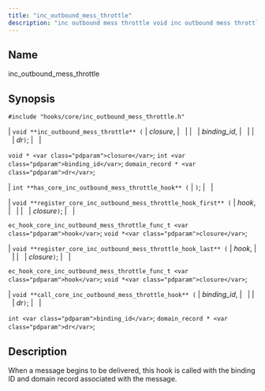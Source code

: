 ```yaml
---
title: "inc_outbound_mess_throttle"
description: "inc outbound mess throttle void inc outbound mess throttle closure binding id dr void closure int binding id domain record dr int has core inc outbound mess throttle hook void register core inc outbound mess throttle hook first hook closure ec hook core inc outbound mess throttle func t hook..."
---
```


<a name="hooks.core.inc_outbound_mess_throttle"></a> 
## Name

inc_outbound_mess_throttle

## Synopsis

`#include "hooks/core/inc_outbound_mess_throttle.h"`

| `void **inc_outbound_mess_throttle** (` | <var class="pdparam">closure</var>, |   |
|   | <var class="pdparam">binding_id</var>, |   |
|   | <var class="pdparam">dr</var>`)`; |   |

`void * <var class="pdparam">closure</var>`;
`int <var class="pdparam">binding_id</var>`;
`domain_record * <var class="pdparam">dr</var>`;

| `int **has_core_inc_outbound_mess_throttle_hook** (` | `)`; |   |

| `void **register_core_inc_outbound_mess_throttle_hook_first** (` | <var class="pdparam">hook</var>, |   |
|   | <var class="pdparam">closure</var>`)`; |   |

`ec_hook_core_inc_outbound_mess_throttle_func_t <var class="pdparam">hook</var>`;
`void *<var class="pdparam">closure</var>`;

| `void **register_core_inc_outbound_mess_throttle_hook_last** (` | <var class="pdparam">hook</var>, |   |
|   | <var class="pdparam">closure</var>`)`; |   |

`ec_hook_core_inc_outbound_mess_throttle_func_t <var class="pdparam">hook</var>`;
`void *<var class="pdparam">closure</var>`;

| `void **call_core_inc_outbound_mess_throttle_hook** (` | <var class="pdparam">binding_id</var>, |   |
|   | <var class="pdparam">dr</var>`)`; |   |

`int <var class="pdparam">binding_id</var>`;
`domain_record * <var class="pdparam">dr</var>`;<a name="idp29066336"></a> 
## Description

When a message begins to be delivered, this hook is called with the binding ID and domain record associated with the message.